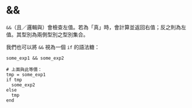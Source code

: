 # &&

`&&`（且／邏輯與）會檢查左值。若為「真」時，會計算並返回右值；反之則為左值。其型別為兩側型別之型別集合。

我們也可以將 `&&` 視為一個 `if` 的語法糖：

```crystal
some_exp1 && some_exp2

# 上面與此等價：
tmp = some_exp1
if tmp
  some_exp2
else
  tmp
end
```
